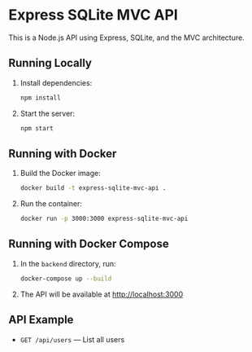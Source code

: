 # Express SQLite MVC API

This is a Node.js API using Express, SQLite, and the MVC architecture.

## Running Locally

1. Install dependencies:
   ```bash
   npm install
   ```
2. Start the server:
   ```bash
   npm start
   ```

## Running with Docker

1. Build the Docker image:
   ```bash
   docker build -t express-sqlite-mvc-api .
   ```
2. Run the container:
   ```bash
   docker run -p 3000:3000 express-sqlite-mvc-api
   ```

## Running with Docker Compose

1. In the `backend` directory, run:
   ```bash
   docker-compose up --build
   ```
2. The API will be available at [http://localhost:3000](http://localhost:3000)

## API Example

- `GET /api/users` — List all users 
